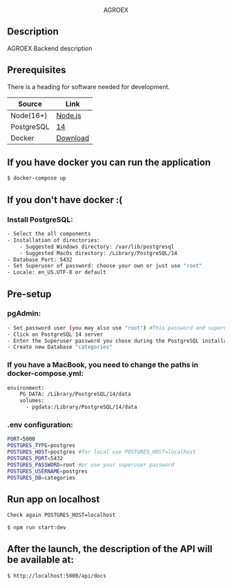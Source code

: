  <p align="center">AGROEX</p>

## Description

AGROEX Backend description

## Prerequisites
There is a heading for software needed for development.

| Source             | Link                                              |
|--------------------|---------------------------------------------------|
| Node(16+)          | [Node.js](https://nodejs.org/en/download/)
| PostgreSQL         | [14](https://www.postgresql.org/download/)        |
| Docker             | [Download]((https://www.docker.com/get-started/)) |

## If you have docker you can run the application
```bash
$ docker-compose up
```


## If you don't have docker :(
### Install PostgreSQL:
```bash
- Select the all components
- Installation of directories:
    - Suggested Windows directory: /var/lib/postgresql
    - Suggested MacOs directory: /Library/PostgreSQL/14
- Database Port: 5432
- Set Superuser of password: choose your own or just use "root"
- Locale: en_US.UTF-8 or default
```
## Pre-setup

### pgAdmin:
```bash
- Set password user (you may also use "root") #This password and superuser password are different
- Click on PostgreSQL 14 server
- Enter the Superuser password you chose during the PostgreSQL installation
- Create new Database "categories"
```

### If you have a MacBook, you need to change the paths in docker-compose.yml:
```bash
environment:
    PG_DATA: /Library/PostgreSQL/14/data
    volumes:
      - pgdata:/Library/PostgreSQL/14/data
```
### .env configuration:
```bash
PORT=5000
POSTGRES_TYPE=postgres
POSTGRES_HOST=postgres #for local use POSTGRES_HOST=localhost
POSTGRES_PORT=5432 
POSTGRES_PASSWORD=root #or use your superuser password
POSTGRES_USERNAME=postgres
POSTGRES_DB=categories
```



## Run app on localhost
```bash
Check again POSTGRES_HOST=localhost
```
```bash
$ npm run start:dev
```


## After the launch, the description of the API will be available at:
```bash
$ http://localhost:5000/api/docs
```

